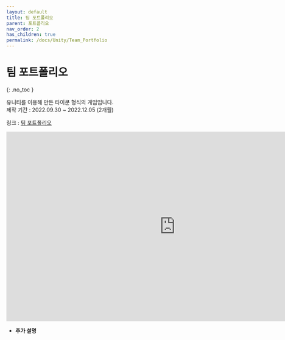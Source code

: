 ```yaml
---
layout: default
title: 팀 포트폴리오
parent: 포트폴리오
nav_order: 2
has_children: true
permalink: /docs/Unity/Team_Portfolio
---
```


# 팀 포트폴리오  
{: .no_toc }

유니티를 이용해 만든 타이쿤 형식의 게임입니다.  
제작 기간 : 2022.09.30 ~ 2022.12.05 (2개월)  

링크 : <a href="https://youtu.be/tWiCQQzsY2c" target="_blank"> 팀 포트폴리오 </a>  

<iframe width="885" height="498" src="https://www.youtube.com/embed/tWiCQQzsY2c" title="[Unity3D] 팀 프로젝트 IAGM" frameborder="0" allow="accelerometer; autoplay; clipboard-write; encrypted-media; gyroscope; picture-in-picture; web-share" allowfullscreen></iframe>  

- **추가 설명**